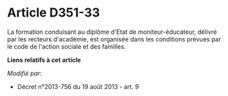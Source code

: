 # Article D351-33

La formation conduisant au diplôme d'Etat de moniteur-éducateur, délivré par les recteurs d'académie, est organisée dans les
conditions prévues par le code de l'action sociale et des familles.

**Liens relatifs à cet article**

_Modifié par_:

  - Décret n°2013-756 du 19 août 2013 - art. 9
